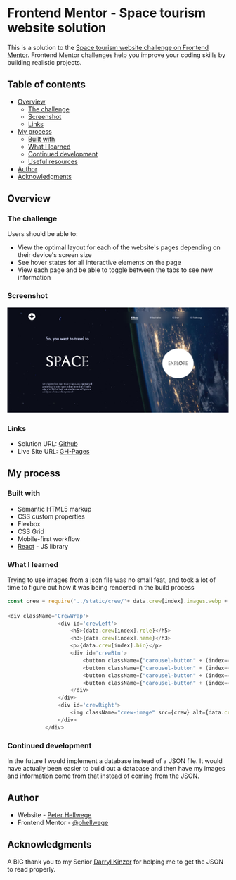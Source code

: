 # Frontend Mentor - Space tourism website solution

This is a solution to the [Space tourism website challenge on Frontend Mentor](https://www.frontendmentor.io/challenges/space-tourism-multipage-website-gRWj1URZ3). Frontend Mentor challenges help you improve your coding skills by building realistic projects. 

## Table of contents

- [Overview](#overview)
  - [The challenge](#the-challenge)
  - [Screenshot](#screenshot)
  - [Links](#links)
- [My process](#my-process)
  - [Built with](#built-with)
  - [What I learned](#what-i-learned)
  - [Continued development](#continued-development)
  - [Useful resources](#useful-resources)
- [Author](#author)
- [Acknowledgments](#acknowledgments)


## Overview

### The challenge

Users should be able to:

- View the optimal layout for each of the website's pages depending on their device's screen size
- See hover states for all interactive elements on the page
- View each page and be able to toggle between the tabs to see new information

### Screenshot

![](./src/static/Capture.PNG)


### Links

- Solution URL: [Github](https://github.com/phellwege/SpaceTourism)
- Live Site URL: [GH-Pages](https://phellwege.github.io/SpaceTourism/)

## My process

### Built with

- Semantic HTML5 markup
- CSS custom properties
- Flexbox
- CSS Grid
- Mobile-first workflow
- [React](https://reactjs.org/) - JS library


### What I learned

Trying to use images from a json file was no small feat, and took a lot of time to figure out how it was being rendered in the build process

```js
const crew = require('../static/crew/'+ data.crew[index].images.webp + '.webp');

<div className='CrewWrap'>
                <div id='crewLeft'>
                    <h5>{data.crew[index].role}</h5>
                    <h3>{data.crew[index].name}</h3>
                    <p>{data.crew[index].bio}</p>
                    <div id='crewBtn'>
                        <button className={"carousel-button" + (index===0?" active-button":"")} onClick={() => {setIndex(0)}}></button>
                        <button className={"carousel-button" + (index===1?" active-button":"")} onClick={() => {setIndex(1)}}></button>
                        <button className={"carousel-button" + (index===2?" active-button":"")} onClick={() => {setIndex(2)}}></button>
                        <button className={"carousel-button" + (index===3?" active-button":"")} onClick={() => {setIndex(3)}}></button>
                    </div>
                </div>
                <div id='crewRight'>
                    <img className="crew-image" src={crew} alt={data.crew[index].name} />
                </div>
            </div>
```


### Continued development

In the future I would implement a database instead of a JSON file. It would have actually been easier to build out a database and then have my images and information come from that instead of coming from the JSON.


## Author

- Website - [Peter Hellwege](http://peters-portfolio.net/)
- Frontend Mentor - [@phellwege](https://www.frontendmentor.io/profile/phellwege)


## Acknowledgments

A BIG thank you to my Senior [Darryl Kinzer](https://github.com/DarrylKilzer) for helping me to get the JSON to read properly.
